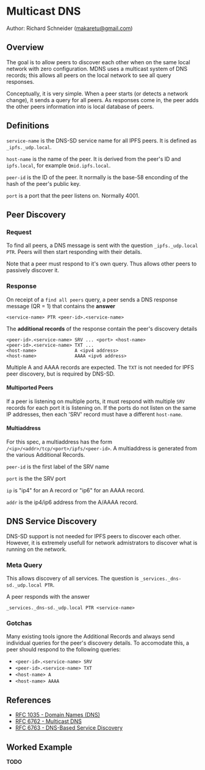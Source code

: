 # Multicast DNS
Author: Richard Schneider (makaretu@gmail.com)


## Overview

The goal is to allow peers to discover each other when on the same local network with zero configuration. 
MDNS uses a multicast system of DNS records; this allows all peers on the local network to see all query responses.

Conceptually, it is very simple.  When a peer starts (or detects a network change), it sends a query for all peers. 
As responses come in, the peer adds the other peers information into is local database of peers.

## Definitions

`service-name` is the DNS-SD service name for all IPFS peers. It is defined as `_ipfs._udp.local`.

`host-name` is the name of the peer.  It is derived from the peer's ID and `ipfs.local`, for example 
`Qmid.ipfs.local`.

`peer-id` is the ID of the peer.  It normally is the base-58 enconding of the hash of the peer's public key.

`port` is a port that the peer listens on. Normally 4001.

## Peer Discovery

### Request

To find all peers, a DNS message is sent with the question `_ipfs._udp.local PTR`. 
Peers will then start responding with their details.  

Note that a peer must respond to it's own query.  Thus allows other peers to passively discover it.

### Response

On receipt of a `find all peers` query, a peer sends a DNS response message (QR = 1) that contains
the **answer**

    <service-name> PTR <peer-id>.<service-name>
    
The **additional records** of the response contain the peer's discovery details

    <peer-id>.<service-name> SRV ... <port> <host-name>
    <peer-id>.<service-name> TXT ...
    <host-name>              A <ipv4 address>
    <host-name>              AAAA <ipv6 address>
   

Multiple A and AAAA records are expected. The `TXT` is not needed for IPFS peer discovery, but is required by DNS-SD.

#### Multiported Peers

If a peer is listening on multiple ports, it must respond with multiple `SRV` records for each 
port it is listening on. If the ports do not listen on the same IP addresses, then each 'SRV' record 
must have a different `host-name`.

#### Multiaddress 

For this spec, a multiaddress has the form `/<ip>/<addr>/tcp/<port>/ipfs/<peer-id>`. A multiaddress is
generated from the various Additional Records. 

`peer-id` is the first label of the SRV name

`port` is the the SRV port

`ip` is "ip4" for an A record or "ip6" for an AAAA record.

`addr` is the ip4/ip6 address from the A/AAAA record.


## DNS Service Discovery

DNS-SD support is not needed for IPFS peers to discover each other.  However, it is 
extremely usefull for network admistrators to discover what is running on the 
network.

### Meta Query

This allows discovery of all services.  The question is `_services._dns-sd._udp.local PTR`.

A peer responds with the answer

    _services._dns-sd._udp.local PTR <service-name>
    
### Gotchas

Many existing tools ignore the Additional Records and always send individual queries for the 
peer's discovery details. To accomodate this, a peer should respond to the following queries:

- `<peer-id>.<service-name> SRV`
- `<peer-id>.<service-name> TXT`
- `<host-name> A`
- `<host-name> AAAA`

## References

- [RFC 1035 - Domain Names (DNS)](https://tools.ietf.org/html/rfc1035)
- [RFC 6762 - Multicast DNS](https://tools.ietf.org/html/rfc6762)
- [RFC 6763 - DNS-Based Service Discovery](https://tools.ietf.org/html/rfc6763)

## Worked Example

**TODO**
